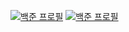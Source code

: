 [![백준 프로필](http://mazassumnida.wtf/api/v2/generate_badge?boj=moonlight99)](https://solved.ac/moonlight99)
[![백준 프로필](http://mazandi.herokuapp.com/api?handle=moonlight99&theme=cold)](https://solved.ac/moonlight99)